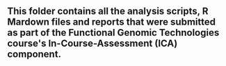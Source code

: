 ## This folder contains all the analysis scripts, R Mardown files and reports that were submitted as part of the Functional Genomic Technologies course's In-Course-Assessment (ICA) component.
